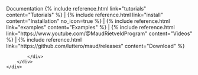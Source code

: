 <div class="row">
    <div id="home-documentation" class="col-md-12">
        <div class="panel panel-default">
            <div class="panel-heading">
                <i class="fa fa-book"></i>
                Documentation
                <i class="fa fa-angle-double-right"></i>
                {% include reference.html link="tutorials" content="Tutorials" %}
                | {% include reference.html link="install" content="Installation" no_icon=true %}
                | {% include reference.html link="examples" content="Examples" %}
                | {% include reference.html link="https://www.youtube.com/@MaudRietveldProgram" content="Videos" %}
                | {% include reference.html link="https://github.com/luttero/maud/releases" content="Download" %}

            </div>
        </div>
    </div>
</div>